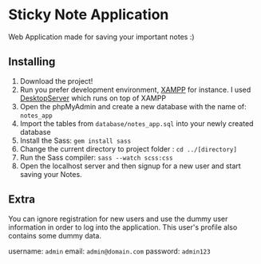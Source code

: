 # Sticky Note Application

Web Application made for saving your important notes :)

## Installing

1. Download the project!
2. Run you prefer development environment, [XAMPP](https://www.apachefriends.org/index.html) for instance. I used [DesktopServer](https://serverpress.com/) which runs on top of XAMPP
3. Open the phpMyAdmin and create a new database with the name of: `notes_app`
4. Import the tables from `database/notes_app.sql` into your newly created database
5. Install the Sass: `gem install sass`
6. Change the current directory to project folder : `cd ../[directory]`
7. Run the Sass compiler: `sass --watch scss:css`
8. Open the localhost server and then signup for a new user and start saving your Notes.

## Extra

You can ignore registration for new users and use the dummy user information in order to log into the application. This user's profile also contains some dummy data.

username: `admin`
email: `admin@domain.com`
password: `admin123`
